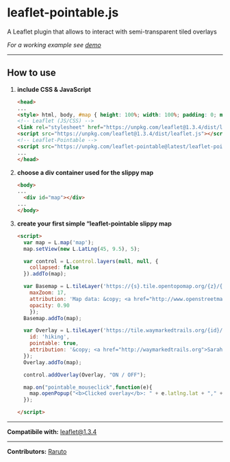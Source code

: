 # leaflet-pointable.js
A Leaflet plugin that allows to interact with semi-transparent tiled overlays

_For a working example see [demo](https://raruto.github.io/examples/leaflet-pointable/leaflet-pointable.html)_

---

## How to use

1. **include CSS & JavaScript**
    ```html
    <head>
    ...
    <style> html, body, #map { height: 100%; width: 100%; padding: 0; margin: 0; } </style>
    <!-- Leaflet (JS/CSS) -->
    <link rel="stylesheet" href="https://unpkg.com/leaflet@1.3.4/dist/leaflet.css" />
    <script src="https://unpkg.com/leaflet@1.3.4/dist/leaflet.js"></script>
    <!-- Leaflet-Pointable -->
    <script src="https://unpkg.com/leaflet-pointable@latest/leaflet-pointable.js"></script>
    ...
    </head>
    ```
2. **choose a div container used for the slippy map**
    ```html
    <body>
    ...
	  <div id="map"></div>
    ...
    </body>
    ```
3. **create your first simple “leaflet-pointable slippy map**
    ```html
    <script>
      var map = L.map('map');
      map.setView(new L.LatLng(45, 9.5), 5);

      var control = L.control.layers(null, null, {
        collapsed: false
      }).addTo(map);

      var Basemap = L.tileLayer('https://{s}.tile.opentopomap.org/{z}/{x}/{y}.png', {
        maxZoom: 17,
        attribution: 'Map data: &copy; <a href="http://www.openstreetmap.org/copyright">OpenStreetMap</a>, <a href="http://viewfinderpanoramas.org">SRTM</a> | Map style: &copy; <a href="https://opentopomap.org">OpenTopoMap</a> (<a href="https://creativecommons.org/licenses/by-sa/3.0/">CC-BY-SA</a>)',
        opacity: 0.90
        });
      Basemap.addTo(map);

      var Overlay = L.tileLayer('https://tile.waymarkedtrails.org/{id}/{z}/{x}/{y}.png', {
        id: 'hiking',
        pointable: true,
        attribution: '&copy; <a href="http://waymarkedtrails.org">Sarah Hoffmann</a> (<a href="https://creativecommons.org/licenses/by-sa/3.0/">CC-BY-SA</a>)',
      });
      Overlay.addTo(map);

      control.addOverlay(Overlay, "ON / OFF");

      map.on("pointable_mouseclick",function(e){
        map.openPopup("<b>Clicked overlay</b>: " + e.latlng.lat + "," + e.latlng.lng, e.latlng);
      });

    </script>
    ```

---

**Compatibile with:** leaflet@1.3.4

---

**Contributors:** [Raruto](https://github.com/Raruto/leaflet-pointable)
